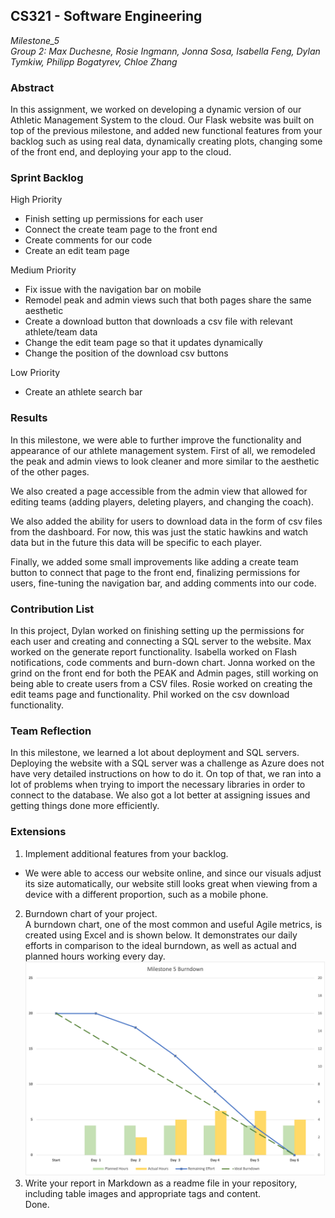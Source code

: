 ## CS321 - Software Engineering
*Milestone_5*<br>
*Group 2: Max Duchesne, Rosie Ingmann, Jonna Sosa, Isabella Feng, Dylan Tymkiw, Philipp Bogatyrev, Chloe Zhang*

### Abstract
In this assignment, we worked on developing a dynamic version of our Athletic Management System to the cloud.  Our Flask website was built on top of the previous milestone, and added new functional features from your backlog such as using real data, dynamically creating plots, changing some of the front end, and deploying your app to the cloud.  

### Sprint Backlog
High Priority
- Finish setting up permissions for each user
- Connect the create team page to the front end
- Create comments for our code
- Create an edit team page

Medium Priority
- Fix issue with the navigation bar on mobile
- Remodel peak and admin views such that both pages share the same aesthetic
- Create a download button that downloads a csv file with relevant athlete/team data
- Change the edit team page so that it updates dynamically
- Change the position of the download csv buttons

Low Priority
- Create an athlete search bar


### Results
In this milestone, we were able to further improve the functionality and appearance of our athlete management system. 
First of all, we remodeled the peak and admin views to look cleaner and more similar to the aesthetic of the other pages. 

We also created a page accessible from the admin view that allowed for editing teams (adding players, deleting players, and changing the coach). 

We also added the ability for users to download data in the form of csv files from the dashboard. For now, this was just the static hawkins and watch data but in the future this data will be specific to each player.

Finally, we added some small improvements like adding a create team button to connect that page to the front end, finalizing permissions for users, fine-tuning the navigation bar, and adding comments into our code.


### Contribution List
In this project, Dylan worked on finishing setting up the permissions for each user and creating and connecting a SQL server to the website. Max worked on the generate report functionality. Isabella worked on Flash notifications, code comments and burn-down chart. Jonna worked on the grind on the front end for both the PEAK and Admin pages, still working on being able to create users from a CSV files. Rosie worked on creating the edit teams page and functionality. Phil worked on the csv download functionality.

### Team Reflection
In this milestone, we learned a lot about deployment and SQL servers. Deploying the website with a SQL server was a challenge as Azure does not have very detailed instructions on how to do it. On top of that, we ran into a lot of problems when trying to import the necessary libraries in order to connect to the database. We also got a lot better at assigning issues and getting things done more efficiently.

### Extensions
1. Implement additional features from your backlog.
- We were able to access our website online, and since our visuals adjust its size automatically, our website still looks great when viewing from a device with a different proportion, such as a mobile phone. 
2. Burndown chart of your project. <br>
A burndown chart, one of the most common and useful Agile metrics, is created using Excel and is shown below. It demonstrates our daily efforts in comparison to the ideal burndown, as well as actual and planned hours working every day.
![extension 2](/website/static/assets/report_images/Picture1.png)
3. Write your report in Markdown as a readme file in your repository, including table images and appropriate tags and content. <br>
Done.


